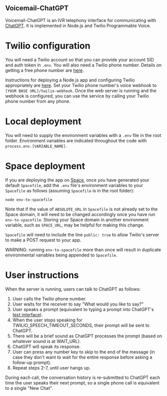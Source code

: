 ## Voicemail-ChatGPT

Voicemail-ChatGPT is an IVR telephony interface for communicating with [ChatGPT](https://chat.openai.com).  It is implemented in Node.js and Twilio Programmable Voice.

# Twilio configuration

You will need a Twilio account so that you can provide your account SID and auth token in `.env`.  You will also need a Twilio phone number.  Details on getting a free phone number are [here](https://www.twilio.com/docs/usage/tutorials/how-to-use-your-free-trial-account).

Instructions for deploying a Node.js app and configuring Twilio appropriately are [here](https://www.twilio.com/docs/voice/tutorials/how-to-respond-to-incoming-phone-calls/node). Set your Twilio phone number's voice webhook to `[YOUR BASE URL]/twilio-webhook`.  Once the web server is running and the webhook is configured, you can use the service by calling your Twilio phone number from any phone.

# Local deployment

You will need to supply the environment variables with a `.env` file in the root folder.  Environment variables are indicated throughout the code with `process.env.[VARIABLE_NAME]`.

# Space deployment

If you are deploying the app on [Space](deta.space), once you have generated your default `Spacefile`, add the `.env` file's environment variables to your `Spacefile` as follows (assuming `Spacefile` is in the root folder):

`node env-to-spacefile`

Note that if the value of `ABSOLUTE_URL` in `Spacefile` is not already set to the Space domain, it will need to be changed accordingly once you have run `env-to-spacefile`.  Storing your Space domain in another environment variable, such as `SPACE_URL`, may be helpful for making this change.

`Spacefile` will need to include the line `public: true` to allow Twilio's server to make a POST request to your app.

WARNING: running `env-to-spacefile` more than once will result in duplicate environmental variables being appended to `Spacefile`.

# User instructions

When the server is running, users can talk to ChatGPT as follows:

1. User calls the Twilio phone number.
2. User waits for the receiver to say "What would you like to say?"
3. User speaks a prompt (equivalent to typing a prompt into ChatGPT's [text interface](chat.openai.com)).
4. When the user stops speaking for TWILIO_SPEECH_TIMEOUT_SECONDS, their prompt will be sent to ChatGPT.
5. There will be a brief sound as ChatGPT processes the prompt (based on whatever sound is at WAIT_URL).
6. ChatGPT will speak its response.
7. User can press any number key to skip to the end of the message (in case they don't want to wait for the entire response before asking a follow-up prompt).
8. Repeat steps 2-7, until user hangs up.

During each call, the conversation history is re-submitted to ChatGPT each time the user speaks their next prompt, so a single phone call is equivalent to a single "New Chat".
